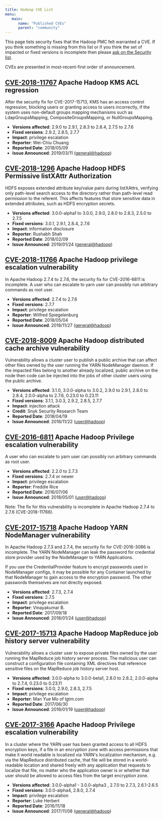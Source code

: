 ```yaml
---
title: Hadoop CVE List
menu:
   main:
      name: "Published CVEs"
      parent: "community"
---
```

<!---
  Licensed under the Apache License, Version 2.0 (the "License");
  you may not use this file except in compliance with the License.
  You may obtain a copy of the License at

   http://www.apache.org/licenses/LICENSE-2.0

  Unless required by applicable law or agreed to in writing, software
  distributed under the License is distributed on an "AS IS" BASIS,
  WITHOUT WARRANTIES OR CONDITIONS OF ANY KIND, either express or implied.
  See the License for the specific language governing permissions and
  limitations under the License. See accompanying LICENSE file.
-->

This page lists security fixes that the Hadoop PMC felt warranted a CVE. If you think something is missing from this list or if you think the set of impacted or fixed versions is incomplete then please [ask on the Security list](mailing_lists.html#Security).

CVEs are presented in most-recent-first order of announcement.

<!-- These should be sorted as most-recent-first. Please copy this template and fill in as needed.

## [CVE-YYYY-XXXX](http://cve.mitre.org/cgi-bin/cvename.cgi?name=CVE-YYYY-XXXX) Short Description

One paragraph summary goes here. Don't need nuts-and-bolts detail, just enough for a reader to guage applicability to their deployment.

- **Versions affected**:
- **Fixed versions**:
- **Impact**:
- **Reporter**:
- **Reported Date**:
- **Issue Announced**:
-->

## [CVE-2018-11767](http://cve.mitre.org/cgi-bin/cvename.cgi?name=CVE-2018-11767) Apache Hadoop KMS ACL regression

After the security fix for CVE-2017-15713, KMS has an access control regression,
blocking users or granting access to users incorrectly, if the system
uses non-default groups mapping mechanisms such as LdapGroupsMapping,
CompositeGroupsMapping, or NullGroupsMapping.

- **Versions affected**: 2.9.0 to 2.9.1, 2.8.3 to 2.8.4, 2.7.5 to 2.7.6
- **Fixed versions**: 2.9.2, 2.8.5, 2.7.7
- **Impact**: privilege escalation
- **Reporter**: Wei-Chiu Chuang
- **Reported Date**: 2018/05/09
- **Issue Announced**: 2019/03/11 ([general@hadoop](https://lists.apache.org/thread.html/5fb771f66946dd5c99a8a5713347c24873846f555d716f9ac17bccca@%3Cgeneral.hadoop.apache.org%3E))

## [CVE-2018-1296](http://cve.mitre.org/cgi-bin/cvename.cgi?name=CVE-2018-1296) Apache Hadoop HDFS Permissive listXAttr Authorization

HDFS exposes extended attribute key/value pairs during listXAttrs,
verifying only path-level search access to the directory rather than
path-level read permission to the referent. This affects features that
store sensitive data in extended attributes, such as HDFS encryption 
secrets.

- **Versions affected**: 3.0.0-alpha1 to 3.0.0, 2.9.0, 2.8.0 to 2.8.3, 2.5.0 to 2.7.5
- **Fixed versions**: 3.0.1, 2.9.1, 2.8.4, 2.7.6
- **Impact**: information disclosure
- **Reporter**: Rushabh Shah
- **Reported Date**: 2018/02/09
- **Issue Announced**: 2019/01/24 ([general@hadoop](https://lists.apache.org/thread.html/752d5fe697ca6be6f472eabb1bcae7961a47d416e4013ac803a2ab2c@%3Cgeneral.hadoop.apache.org%3E))

## [CVE-2018-11766](http://cve.mitre.org/cgi-bin/cvename.cgi?name=CVE-2018-11766) Apache Hadoop privilege escalation vulnerability

In Apache Hadoop 2.7.4 to 2.7.6, the security fix for CVE-2016-6811 is
incomplete. A user who can escalate to yarn user can possibly run arbitrary
commands as root user.

- **Versions affected**: 2.7.4 to 2.7.6
- **Fixed versions**: 2.7.7
- **Impact**: privilege escalation
- **Reporter**: Wilfred Spiegelenburg
- **Reported Date**: 2018/05/04
- **Issue Announced**: 2018/11/27 ([general@hadoop](https://lists.apache.org/thread.html/ff37bbbe09d5f03090e2dd2c3dea95de16ef4249e731f19b8959ce4c@%3Cgeneral.hadoop.apache.org%3E))

## [CVE-2018-8009](http://cve.mitre.org/cgi-bin/cvename.cgi?name=CVE-2018-8009) Apache Hadoop distributed cache archive vulnerability

Vulnerability allows a cluster user to publish a public
archive that can affect other files owned by the user running the YARN
NodeManager daemon. If the impacted files belong to another already
localized, public archive on the node then code can be injected into
the jobs of other cluster users using the public archive.

- **Versions affected**: 3.1.0, 3.0.0-alpha to 3.0.2, 2.9.0 to 2.9.1, 2.8.0 to 2.8.4, 2.0.0-alpha to 2.7.6, 0.23.0 to 0.23.11
- **Fixed versions**: 3.1.1, 3.0.3, 2.9.2, 2.8.5, 2.7.7
- **Impact**: injection attack
- **Credit**: Snyk Security Research Team
- **Reported Date**: 2018/04/19
- **Issue Announced**: 2018/11/22 ([user@hadoop](https://lists.apache.org/thread.html/a1c227745ce30acbcf388c5b0cc8423e8bf495d619cd0fa973f7f38d@%3Cuser.hadoop.apache.org%3E))

## [CVE-2016-6811](http://cve.mitre.org/cgi-bin/cvename.cgi?name=CVE-2016-6811) Apache Hadoop Privilege escalation vulnerability

A user who can escalate to yarn user can possibly run arbitrary commands as root user.

- **Versions affected**: 2.2.0 to 2.7.3
- **Fixed versions**: 2.7.4 or newer
- **Impact**: privilege escalation
- **Reporter**: Freddie Rice
- **Reported Date**: 2016/07/06
- **Issue Announced**: 2018/05/01 ([user@hadoop](https://lists.apache.org/thread.html/ff3859a2188c3662240311acddba9cf97992b839792ec0a14d61b4e5@%3Cuser.hadoop.apache.org%3E))

Note: The fix for this vulnerability is incomplete in Apache Hadoop 2.7.4 to 2.7.6 (CVE-2018-11766).

## [CVE-2017-15718](http://cve.mitre.org/cgi-bin/cvename.cgi?name=CVE-2017-15718) Apache Hadoop YARN NodeManager vulnerability

In Apache Hadoop 2.7.3 and 2.7.4, the security fix for CVE-2016-3086 is incomplete.
The YARN NodeManager can leak the password for credential store provider
used by the NodeManager to YARN Applications.

If you use the CredentialProvider feature to encrypt passwords used in
NodeManager configs, it may be possible for any Container launched
by that NodeManager to gain access to the encryption password.
The other passwords themselves are not directly exposed.

- **Versions affected**: 2.7.3, 2.7.4
- **Fixed versions**: 2.7.5
- **Impact**: privilege escalation
- **Reporter**: Vinayakumar B.
- **Reported Date**: 2017/09/18
- **Issue Announced**: 2018/01/24 ([user@hadoop](https://lists.apache.org/thread.html/23a277506bc0d85c1bbe5c0766ffe55e8c3923c8d6f58893b6966957@%3Cuser.hadoop.apache.org%3E))

## [CVE-2017-15713](http://cve.mitre.org/cgi-bin/cvename.cgi?name=CVE-2017-15713) Apache Hadoop MapReduce job history server vulnerability

Vulnerability allows a cluster user to expose private files
owned by the user running the MapReduce job history server process.
The malicious user can construct a configuration file containing XML
directives that reference sensitive files on the MapReduce job history
server host.

- **Versions affected**: 3.0.0-alpha to 3.0.0-beta1, 2.8.0 to 2.8.2, 2.0.0-alpha to 2.7.4, 0.23.0 to 0.23.11
- **Fixed versions**: 3.0.0, 2.9.0, 2.8.3, 2.7.5
- **Impact**: privilege escalation
- **Reporter**: Man Yue Mo of lgtm.com
- **Reported Date**: 2017/06/30
- **Issue Announced**: 2018/01/19 ([user@hadoop](https://lists.apache.org/thread.html/9e5d86d5792d04f8a3b458f735e63fa9bdfe28ff454de257a2e02f18@%3Cuser.hadoop.apache.org%3E))

## [CVE-2017-3166](http://cve.mitre.org/cgi-bin/cvename.cgi?name=CVE-2017-3166) Apache Hadoop Privilege escalation vulnerability

In a cluster where the YARN user has been granted access to all HDFS
encryption keys, if a file in an encryption zone with access permissions
that make it world readable is localized via YARN's localization mechanism,
e.g. via the MapReduce distributed cache, that file will be stored
in a world-readable location and shared freely with any application
that requests to localize that file, no matter who the application owner
is or whether that user should be allowed to access files from the
target encryption zone.

- **Versions affected**: 3.0.0-alpha1 - 3.0.0-alpha3 , 2.7.0 to 2.7.3, 2.6.1-2.6.5
- **Fixed versions**: 3.0.0-alpha4, 2.8.0, 2.7.4
- **Impact**: privilege escalation
- **Reporter**: Luke Herbert
- **Reported Date**: 2016/11/18
- **Issue Announced**: 2017/11/08 ([general@hadoop](https://lists.apache.org/thread.html/2e16689b44bdd1976b6368c143a4017fc7159d1f2d02a5d54fe9310f@%3Cgeneral.hadoop.apache.org%3E))

